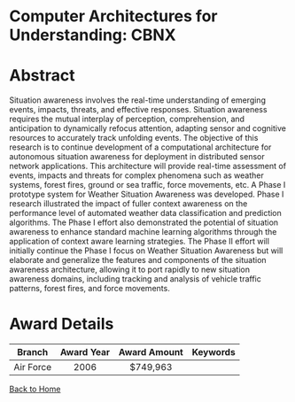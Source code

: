 
Computer Architectures for Understanding: CBNX
==============================================

# Abstract


Situation awareness involves the real-time understanding of emerging events, impacts, threats, and effective responses. Situation awareness requires the mutual interplay of perception, comprehension, and anticipation to dynamically refocus attention, adapting sensor and cognitive resources to accurately track unfolding events. The objective of this research is to continue development of a computational architecture for autonomous situation awareness for deployment in distributed sensor network applications. This architecture will provide real-time assessment of events, impacts and threats for complex phenomena such as weather systems, forest fires, ground or sea traffic, force movements, etc. A Phase I prototype system for Weather Situation Awareness was developed. Phase I research illustrated the impact of fuller context awareness on the performance level of automated weather data classification and prediction algorithms. The Phase I effort also demonstrated the potential of situation awareness to enhance standard machine learning algorithms through the application of context aware learning strategies. The Phase II effort will initially continue the Phase I focus on Weather Situation Awareness but will elaborate and generalize the features and components of the situation awareness architecture, allowing it to port rapidly to new situation awareness domains, including tracking and analysis of vehicle traffic patterns, forest fires, and force movements.  

# Award Details

|Branch|Award Year|Award Amount|Keywords|
| :---: | :---: | :---: | :---: |
|Air Force|2006|$749,963||
  
  


[Back to Home](https://github.com/chrischow/dod_sbir_awards/CC/#1286)